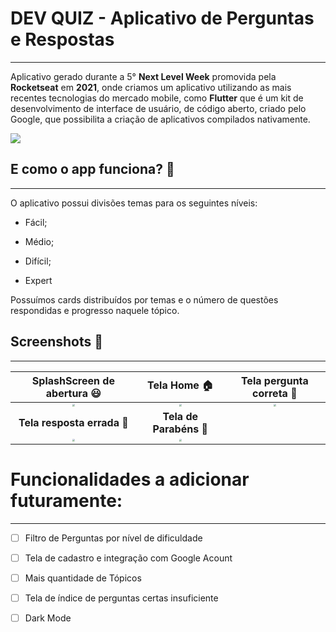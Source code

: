 # **DEV QUIZ - Aplicativo de Perguntas e Respostas**

------

Aplicativo gerado durante a  5° **Next Level Week** promovida pela **Rocketseat** em **2021**, onde criamos um aplicativo utilizando as mais recentes tecnologias do mercado mobile, como  **Flutter** que é um  kit de desenvolvimento de interface de usuário, de código aberto, criado pelo Google, que possibilita a criação de aplicativos compilados nativamente.


![](https://flutter.dev/images/flutter-logo-sharing.png)



## E como o app funciona? 📱

---

O aplicativo possui divisões temas para os seguintes níveis:

* Fácil;

* Médio;

* Difícil;

* Expert

Possuímos cards distribuídos por temas e o número de questões respondidas e progresso naquele tópico.

## Screenshots 📸

---

|                **SplashScreen de abertura** 😃                |                         Tela Home 🏠                          |                   Tela pergunta correta 🧠                    |
| :----------------------------------------------------------: | :----------------------------------------------------------: | :----------------------------------------------------------: |
| <img src="..\dev_quiz\screenshots\Screenshot_20210425-153254.jpg" style="zoom:25%;" /> | <img src="..\dev_quiz\screenshots\Screenshot_20210425-153300.jpg" style="zoom:25%;" /> | <img src="..\dev_quiz\screenshots\Screenshot_20210424-190508.jpg" style="zoom:25%;" /> |
|                  **Tela resposta errada** 🚫                  |                    **Tela de Parabéns** 🏅                    |                                                              |
| <img src="..\dev_quiz\screenshots\Screenshot_20210424-190517.jpg" style="zoom:25%;" /> | <img src="..\dev_quiz\screenshots\Screenshot_20210425-153320.jpg" style="zoom:25%;" /> |                                                              |



# Funcionalidades a adicionar futuramente:
---

- [ ] Filtro de Perguntas por nível de dificuldade

- [ ] Tela de cadastro e integração com Google Acount

- [ ] Mais quantidade de Tópicos

- [ ] Tela de índice de perguntas certas insuficiente

- [ ] Dark Mode

